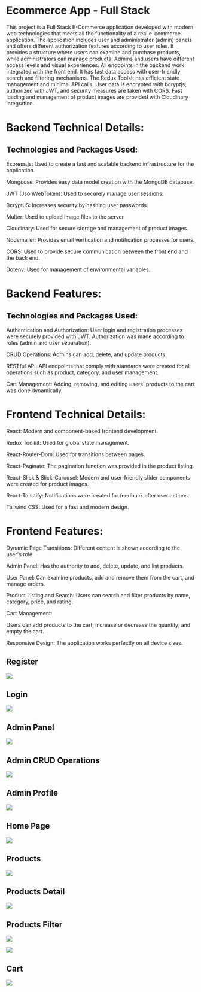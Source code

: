 <h1>Ecommerce App - Full Stack</h1>

This project is a Full Stack E-Commerce application developed with modern web technologies that meets all the functionality of a real e-commerce application. The application includes user and administrator (admin) panels and offers different authorization features according to user roles. It provides a structure where users can examine and purchase products, while administrators can manage products. Admins and users have different access levels and visual experiences. All endpoints in the backend work integrated with the front end. It has fast data access with user-friendly search and filtering mechanisms. The Redux Toolkit has efficient state management and minimal API calls. User data is encrypted with bcryptjs, authorized with JWT, and security measures are taken with CORS. Fast loading and management of product images are provided with Cloudinary integration.

<h1>Backend Technical Details:</h1>

<h2>Technologies and Packages Used:</h2>

Express.js: Used to create a fast and scalable backend infrastructure for the application.

Mongoose: Provides easy data model creation with the MongoDB database.

JWT (JsonWebToken): Used to securely manage user sessions.

BcryptJS: Increases security by hashing user passwords.

Multer: Used to upload image files to the server.

Cloudinary: Used for secure storage and management of product images.

Nodemailer: Provides email verification and notification processes for users.

CORS: Used to provide secure communication between the front end and the back end.

Dotenv: Used for management of environmental variables.

<h1>Backend Features:</h1>

<h2>Technologies and Packages Used:</h2>

Authentication and Authorization: User login and registration processes were securely provided with JWT. Authorization was made according to roles (admin and user separation).

CRUD Operations: Admins can add, delete, and update products.

RESTful API: API endpoints that comply with standards were created for all operations such as product, category, and user management.

Cart Management: Adding, removing, and editing users' products to the cart was done dynamically.

<h1>Frontend  Technical Details:</h1>

React: Modern and component-based frontend development.

Redux Toolkit: Used for global state management.

React-Router-Dom: Used for transitions between pages.

React-Paginate: The pagination function was provided in the product listing.

React-Slick & Slick-Carousel: Modern and user-friendly slider components were created for product images.

React-Toastify: Notifications were created for feedback after user actions.

Tailwind CSS: Used for a fast and modern design.

<h1>Frontend Features:</h1>

Dynamic Page Transitions: Different content is shown according to the user's role.

Admin Panel: Has the authority to add, delete, update, and list products.

User Panel: Can examine products, add and remove them from the cart, and manage orders.

Product Listing and Search: Users can search and filter products by name, category, price, and rating.

Cart Management:

Users can add products to the cart, increase or decrease the quantity, and empty the cart.

Responsive Design: The application works perfectly on all device sizes.

<h2>Register</h2>

![](./assets/register.png)

<h2>Login</h2>

![](./assets/login.png)

<h2>Admin Panel</h2>

![](./assets/admin-page.png)

<h2>Admin CRUD Operations</h2>

![](./assets/admin-add-product.png)

<h2>Admin Profile</h2>

![](./assets/profile.png)

<h2>Home Page</h2>

![](./assets/home.png)

<h2>Products</h2>

![](./assets/products.png)

<h2>Products Detail</h2>

![](./assets/products-detail.png)

<h2>Products Filter</h2>

![](./assets/filter1.png)

![](./assets/filter2.png)

<h2>Cart</h2>

![](./assets/cart.png)
